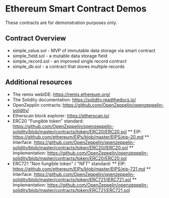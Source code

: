 Ethereum Smart Contract Demos
=============================
These contracts are for demonstration purposes only.

Contract Overview
-------------------
* simple_value.sol - MVP of immutable data storage via smart contract
* simple_field.sol - a mutable data storage field
* simple_record.sol - an improved single record contract
* simple_db.sol - a contract that stores multiple records

Additional resources
----------------------
* The remix webIDE: https://remix.ethereum.org/
* The Solidity documentation: https://solidity.readthedocs.io/
* OpenZepplin contracts: https://github.com/OpenZeppelin/openzeppelin-solidity/
* Etherscan block explorer: https://etherscan.io/ 
* ERC20 "Fungible token" standard: https://github.com/OpenZeppelin/openzeppelin-solidity/blob/master/contracts/token/ERC20/ERC20.sol
** EIP: https://github.com/ethereum/EIPs/blob/master/EIPS/eip-20.md 
** Interface: https://github.com/OpenZeppelin/openzeppelin-solidity/blob/master/contracts/token/ERC20/IERC20.sol
** Implementation: https://github.com/OpenZeppelin/openzeppelin-solidity/blob/master/contracts/token/ERC20/ERC20.sol
* ERC721 "Non fungible token" / "NFT" standard: 
** EIP: https://github.com/ethereum/EIPs/blob/master/EIPS/eip-721.md
** Interface: https://github.com/OpenZeppelin/openzeppelin-solidity/blob/master/contracts/token/ERC721/IERC721.sol
** Implementation: https://github.com/OpenZeppelin/openzeppelin-solidity/blob/master/contracts/token/ERC721/ERC721.sol

